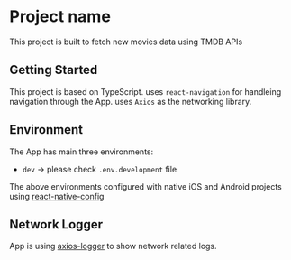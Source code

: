 # Project name

This project is built to fetch new movies data using TMDB APIs

## Getting Started

This project is based on TypeScript. uses ```react-navigation``` for handleing navigation through the App. uses ```Axios``` as the networking library.

## Environment

The App has main three environments:

* ```dev``` -> please check ```.env.development``` file

The above environments configured with native iOS and Android projects using [react-native-config](https://github.com/luggit/react-native-config)

## Network Logger

App is using [axios-logger](https://github.com/hg-pyun/axios-logger) to show network related logs.




